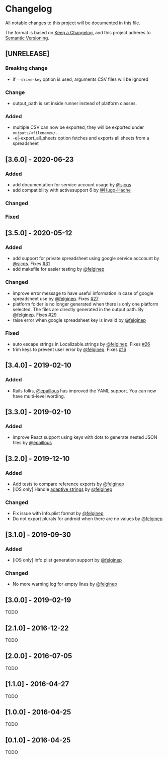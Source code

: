 # Changelog
All notable changes to this project will be documented in this file.

The format is based on [Keep a Changelog](https://keepachangelog.com/en/1.0.0/),
and this project adheres to [Semantic Versioning](https://semver.org/spec/v2.0.0.html).

## [UNRELEASE]
### Breaking change
  - if `--drive-key` option is used, arguments CSV files will be ignored
### Change
  - output_path is set inside runner instead of platform classes.
### Added
  - multiple CSV can now be exported, they will be exported under `outputs/<filename>/...`
  - -e|-export_all_sheets option fetches and exports all sheets from a spreadsheet

## [3.6.0] - 2020-06-23
### Added
  - add documentation for service account usage by [@sjcqs](https://github.com/sjcqs)
  - add compatibility with activesupport 6 by [@Hugo-Hache](https://github.com/Hugo-Hache)

### Changed

### Fixed

## [3.5.0] - 2020-05-12
### Added
  - add support for private spreadsheet using google service acccount by [@sjcqs](https://github.com/sjcqs). Fixes [#31](https://github.com/applidium/ad_localize/issues/31)
  - add makefile for easier testing by [@felginep](https://github.com/felginep)

### Changed
  - improve error message to have useful information in case of google spreadsheet use by [@felginep](https://github.com/felginep). Fixes [#27](https://github.com/applidium/ad_localize/issues/27)
  - platform folder is no longer generated when there is only one platform selected. The files are directly generated in the output path. By [@felginep](https://github.com/felginep). Fixes [#29](https://github.com/applidium/ad_localize/issues/29)
  - raise error when google spreadsheet key is invalid by [@felginep](https://github.com/felginep)

### Fixed
  - auto escape strings in Localizable.strings by [@felginep](https://github.com/felginep). Fixes [#26](https://github.com/applidium/ad_localize/issues/26)
  - trim keys to prevent user error by [@felginep](https://github.com/felginep). Fixes [#16](https://github.com/applidium/ad_localize/issues/16)

## [3.4.0] - 2019-02-10
### Added
  - Rails folks, [@epaillous](https://github.com/epaillous) has improved the YAML support. You can now have multi-level wording.

## [3.3.0] - 2019-02-10
### Added
  - improve React support using keys with dots to generate nested JSON files by [@epaillous](https://github.com/epaillous)

## [3.2.0] - 2019-12-10
### Added
  - Add tests to compare reference exports by [@felginep](https://github.com/felginep)
  - [iOS only] Handle [adaptive strings](https://developer.apple.com/documentation/foundation/nsstring/1413104-variantfittingpresentationwidth) by [@felginep](https://github.com/felginep)

### Changed
  - Fix issue with Info.plist format by [@felginep](https://github.com/felginep)
  - Do not export plurals for android when there are no values by [@felginep](https://github.com/felginep)

## [3.1.0] - 2019-09-30
### Added
  - [iOS only] Info.plist generation support by [@felginep](https://github.com/felginep)

### Changed
  - No more warning log for empty lines by [@felginep](https://github.com/felginep)

## [3.0.0] - 2019-02-19
TODO

## [2.1.0] - 2016-12-22
TODO

## [2.0.0] - 2016-07-05
TODO

## [1.1.0] - 2016-04-27
TODO

## [1.0.0] - 2016-04-25
TODO

## [0.1.0] - 2016-04-25
TODO
